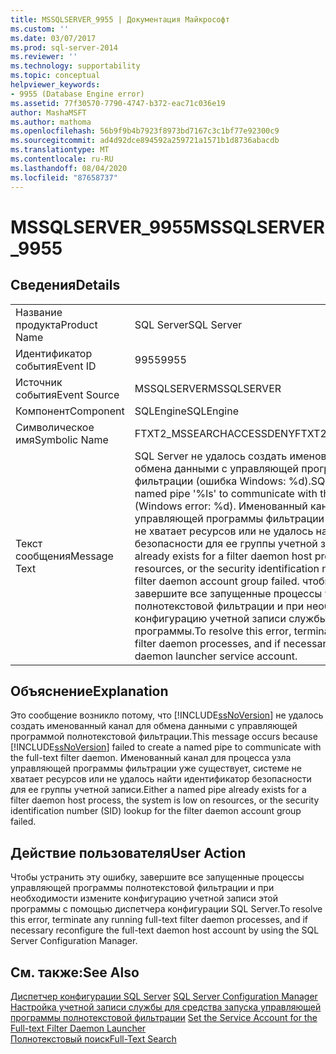 ```yaml
---
title: MSSQLSERVER_9955 | Документация Майкрософт
ms.custom: ''
ms.date: 03/07/2017
ms.prod: sql-server-2014
ms.reviewer: ''
ms.technology: supportability
ms.topic: conceptual
helpviewer_keywords:
- 9955 (Database Engine error)
ms.assetid: 77f30570-7790-4747-b372-eac71c036e19
author: MashaMSFT
ms.author: mathoma
ms.openlocfilehash: 56b9f9b4b7923f8973bd7167c3c1bf77e92300c9
ms.sourcegitcommit: ad4d92dce894592a259721a1571b1d8736abacdb
ms.translationtype: MT
ms.contentlocale: ru-RU
ms.lasthandoff: 08/04/2020
ms.locfileid: "87658737"
---
```

# <a name="mssqlserver_9955"></a><span data-ttu-id="1614b-102">MSSQLSERVER_9955</span><span class="sxs-lookup"><span data-stu-id="1614b-102">MSSQLSERVER_9955</span></span>
    
## <a name="details"></a><span data-ttu-id="1614b-103">Сведения</span><span class="sxs-lookup"><span data-stu-id="1614b-103">Details</span></span>  
  
|||  
|-|-|  
|<span data-ttu-id="1614b-104">Название продукта</span><span class="sxs-lookup"><span data-stu-id="1614b-104">Product Name</span></span>|<span data-ttu-id="1614b-105">SQL Server</span><span class="sxs-lookup"><span data-stu-id="1614b-105">SQL Server</span></span>|  
|<span data-ttu-id="1614b-106">Идентификатор события</span><span class="sxs-lookup"><span data-stu-id="1614b-106">Event ID</span></span>|<span data-ttu-id="1614b-107">9955</span><span class="sxs-lookup"><span data-stu-id="1614b-107">9955</span></span>|  
|<span data-ttu-id="1614b-108">Источник события</span><span class="sxs-lookup"><span data-stu-id="1614b-108">Event Source</span></span>|<span data-ttu-id="1614b-109">MSSQLSERVER</span><span class="sxs-lookup"><span data-stu-id="1614b-109">MSSQLSERVER</span></span>|  
|<span data-ttu-id="1614b-110">Компонент</span><span class="sxs-lookup"><span data-stu-id="1614b-110">Component</span></span>|<span data-ttu-id="1614b-111">SQLEngine</span><span class="sxs-lookup"><span data-stu-id="1614b-111">SQLEngine</span></span>|  
|<span data-ttu-id="1614b-112">Символическое имя</span><span class="sxs-lookup"><span data-stu-id="1614b-112">Symbolic Name</span></span>|<span data-ttu-id="1614b-113">FTXT2_MSSEARCHACCESSDENY</span><span class="sxs-lookup"><span data-stu-id="1614b-113">FTXT2_MSSEARCHACCESSDENY</span></span>|  
|<span data-ttu-id="1614b-114">Текст сообщения</span><span class="sxs-lookup"><span data-stu-id="1614b-114">Message Text</span></span>|<span data-ttu-id="1614b-115">SQL Server не удалось создать именованный канал "%ls" для обмена данными с управляющей программой полнотекстовой фильтрации (ошибка Windows: %d).</span><span class="sxs-lookup"><span data-stu-id="1614b-115">SQL Server failed to create named pipe '%ls' to communicate with the full-text filter daemon (Windows error: %d).</span></span> <span data-ttu-id="1614b-116">Именованный канал для процесса узла управляющей программы фильтрации уже существует, системе не хватает ресурсов или не удалось найти идентификатор безопасности для ее группы учетной записи.</span><span class="sxs-lookup"><span data-stu-id="1614b-116">Either a named pipe already exists for a filter daemon host process, the system is low on resources, or the security identification number (SID) lookup for the filter daemon account group failed.</span></span> <span data-ttu-id="1614b-117">чтобы решить эту проблему, завершите все запущенные процессы управляющей программы полнотекстовой фильтрации и при необходимости измените конфигурацию учетной записи службы запуска этой программы.</span><span class="sxs-lookup"><span data-stu-id="1614b-117">To resolve this error, terminate any running full-text filter daemon processes, and if necessary reconfigure the full-text daemon launcher service account.</span></span>|  
  
## <a name="explanation"></a><span data-ttu-id="1614b-118">Объяснение</span><span class="sxs-lookup"><span data-stu-id="1614b-118">Explanation</span></span>  
 <span data-ttu-id="1614b-119">Это сообщение возникло потому, что [!INCLUDE[ssNoVersion](../../includes/ssnoversion-md.md)] не удалось создать именованный канал для обмена данными с управляющей программой полнотекстовой фильтрации.</span><span class="sxs-lookup"><span data-stu-id="1614b-119">This message occurs because [!INCLUDE[ssNoVersion](../../includes/ssnoversion-md.md)] failed to create a named pipe to communicate with the full-text filter daemon.</span></span> <span data-ttu-id="1614b-120">Именованный канал для процесса узла управляющей программы фильтрации уже существует, системе не хватает ресурсов или не удалось найти идентификатор безопасности для ее группы учетной записи.</span><span class="sxs-lookup"><span data-stu-id="1614b-120">Either a named pipe already exists for a filter daemon host process, the system is low on resources, or the security identification number (SID) lookup for the filter daemon account group failed.</span></span>  
  
## <a name="user-action"></a><span data-ttu-id="1614b-121">Действие пользователя</span><span class="sxs-lookup"><span data-stu-id="1614b-121">User Action</span></span>  
 <span data-ttu-id="1614b-122">Чтобы устранить эту ошибку, завершите все запущенные процессы управляющей программы полнотекстовой фильтрации и при необходимости измените конфигурацию учетной записи этой программы с помощью диспетчера конфигурации SQL Server.</span><span class="sxs-lookup"><span data-stu-id="1614b-122">To resolve this error, terminate any running full-text filter daemon processes, and if necessary reconfigure the full-text daemon host account by using the SQL Server Configuration Manager.</span></span>  
  
## <a name="see-also"></a><span data-ttu-id="1614b-123">См. также:</span><span class="sxs-lookup"><span data-stu-id="1614b-123">See Also</span></span>  
 <span data-ttu-id="1614b-124">[Диспетчер конфигурации SQL Server](../sql-server-configuration-manager.md) </span><span class="sxs-lookup"><span data-stu-id="1614b-124">[SQL Server Configuration Manager](../sql-server-configuration-manager.md) </span></span>  
 <span data-ttu-id="1614b-125">[Настройка учетной записи службы для средства запуска управляющей программы полнотекстовой фильтрации](../search/set-the-service-account-for-the-full-text-filter-daemon-launcher.md) </span><span class="sxs-lookup"><span data-stu-id="1614b-125">[Set the Service Account for the Full-text Filter Daemon Launcher](../search/set-the-service-account-for-the-full-text-filter-daemon-launcher.md) </span></span>  
 [<span data-ttu-id="1614b-126">Полнотекстовый поиск</span><span class="sxs-lookup"><span data-stu-id="1614b-126">Full-Text Search</span></span>](../search/full-text-search.md)  
  
  
